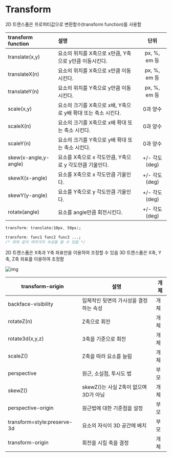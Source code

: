 # Transform

2D 트랜스폼은 프로퍼티값으로 변환함수(transform function)를 사용함

| transform function    | 설명                                                         |     단위      |
| :-------------------- | :----------------------------------------------------------- | :-----------: |
| translate(x,y)        | 요소의 위치를 X축으로 x만큼, Y축으로 y만큼 이동시킨다.       | px, %, em 등  |
| translateX(n)         | 요소의 위치를 X축으로 x만큼 이동시킨다.                      | px, %, em 등  |
| translateY(n)         | 요소의 위치를 Y축으로 y만큼 이동시킨다.                      | px, %, em 등  |
| scale(x,y)            | 요소의 크기를 X축으로 x배, Y축으로 y배 확대 또는 축소 시킨다. |   0과 양수    |
| scaleX(n)             | 요소의 크기를 X축으로 x배 확대 또는 축소 시킨다.             |   0과 양수    |
| scaleY(n)             | 요소의 크기를 Y축으로 y배 확대 또는 축소 시킨다.             |   0과 양수    |
| skew(x-angle,y-angle) | 요소를 X축으로 x 각도만큼, Y축으로 y 각도만큼 기울인다.      | +/- 각도(deg) |
| skewX(x-angle)        | 요소를 X축으로 x 각도만큼 기울인다.                          | +/- 각도(deg) |
| skewY(y-angle)        | 요소를 Y축으로 y 각도만큼 기울인다.                          | +/- 각도(deg) |
| rotate(angle)         | 요소를 angle만큼 회전시킨다.                                 | +/- 각도(deg) |

``` css
transform: translate(10px, 50px);
```

```css
transform: func1 func2 func3 ...;
/* 위와 같이 여러가지 속성을 쓸 수 있음 */
```

2D 트랜스폼은 X축과 Y축 좌표만을 이용하여 조정할 수 있음
3D 트랜스폼은 X축, Y축, Z축 좌표를 이용하여 조정함

![img](https://t1.daumcdn.net/cfile/tistory/2731983757BBFF230D)

| transform-origin            | 설명                                   | 개체 |
| --------------------------- | -------------------------------------- | ---- |
| backface-visibility         | 입체적인 뒷면의 가시성을 결정하는 속성 | 개체 |
| rotateZ(n)                  | Z축으로 회전                           | 개체 |
| rotate3d(x,y,z)             | 3축을 기준으로 회전                    | 개체 |
| scaleZ()                    | Z축을 따라 요소를 늘림                 | 개체 |
| perspective                 | 원근, 소실점, 투시도 법                | 부모 |
| skewZ()                     | skewZ()는 사실 Z축이 없으며 3D가 아님  | 개체 |
| perspective-origin          | 원근법에 대한 기준점을 설정            | 부모 |
| transform=style:preserve-3d | 요소의 자식이 3D 공간에 배치           | 부모 |
| transform-origin            | 회전을 시킬 축을 결정                  | 개체 |

